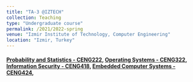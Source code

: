 ```yaml
---
title: "TA-3 @IZTECH"
collection: Teaching
type: "Undergraduate course"
permalink: /2021/2022-spring
venue: "Izmir Institute of Technology, Computer Engineering"
location: "Izmir, Turkey"
---
```


#### [Probability and Statistics - CENG222](https://ceng.iyte.edu.tr/courses/ceng-222/), [Operating Systems - CENG322](https://ceng.iyte.edu.tr/courses/ceng-322/), [Information Security - CENG418](https://ceng.iyte.edu.tr/courses/ceng-418/), [Embedded Computer Systems - CENG424](https://ceng.iyte.edu.tr/courses/ceng-424/), 


